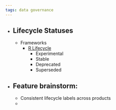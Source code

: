 ```yaml
---
tags: data governance
---
```


- ## Lifecycle Statuses
	- Frameworks
		- [R Lifecycle](https://lifecycle.r-lib.org/articles/stages.html)
			- Experimental
			- Stable
			- Deprecated
			- Superseded
- ## Feature brainstorm:
	- Consistent lifecycle labels across products
	-